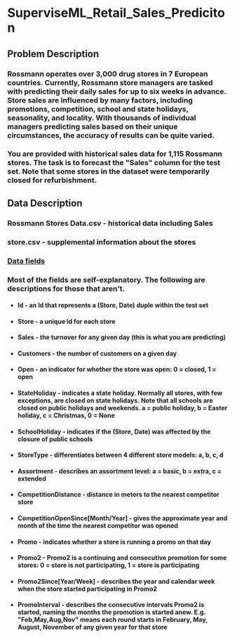 # SuperviseML_Retail_Sales_Prediciton

## <b> Problem Description </b>

### Rossmann operates over 3,000 drug stores in 7 European countries. Currently, Rossmann store managers are tasked with predicting their daily sales for up to six weeks in advance. Store sales are influenced by many factors, including promotions, competition, school and state holidays, seasonality, and locality. With thousands of individual managers predicting sales based on their unique circumstances, the accuracy of results can be quite varied.

### You are provided with historical sales data for 1,115 Rossmann stores. The task is to forecast the "Sales" column for the test set. Note that some stores in the dataset were temporarily closed for refurbishment.

## <b> Data Description </b>

### <b>Rossmann Stores Data.csv </b> - historical data including Sales
### <b>store.csv </b> - supplemental information about the stores


### <b><u>Data fields</u></b>
### Most of the fields are self-explanatory. The following are descriptions for those that aren't.

* #### Id - an Id that represents a (Store, Date) duple within the test set
* #### Store - a unique Id for each store
* #### Sales - the turnover for any given day (this is what you are predicting)
* #### Customers - the number of customers on a given day
* #### Open - an indicator for whether the store was open: 0 = closed, 1 = open
* #### StateHoliday - indicates a state holiday. Normally all stores, with few exceptions, are closed on state holidays. Note that all schools are closed on public holidays and weekends. a = public holiday, b = Easter holiday, c = Christmas, 0 = None
* #### SchoolHoliday - indicates if the (Store, Date) was affected by the closure of public schools
* #### StoreType - differentiates between 4 different store models: a, b, c, d
* #### Assortment - describes an assortment level: a = basic, b = extra, c = extended
* #### CompetitionDistance - distance in meters to the nearest competitor store
* #### CompetitionOpenSince[Month/Year] - gives the approximate year and month of the time the nearest competitor was opened
* #### Promo - indicates whether a store is running a promo on that day
* #### Promo2 - Promo2 is a continuing and consecutive promotion for some stores: 0 = store is not participating, 1 = store is participating
* #### Promo2Since[Year/Week] - describes the year and calendar week when the store started participating in Promo2
* #### PromoInterval - describes the consecutive intervals Promo2 is started, naming the months the promotion is started anew. E.g. "Feb,May,Aug,Nov" means each round starts in February, May, August, November of any given year for that store
